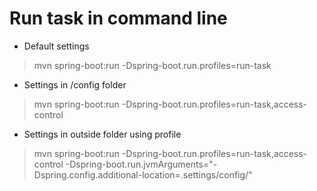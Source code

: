 # Run task in command line
- Default settings
> mvn spring-boot:run -Dspring-boot.run.profiles=run-task
- Settings in <liquibase-tools>/config folder
> mvn spring-boot:run -Dspring-boot.run.profiles=run-task,access-control
- Settings in outside folder using profile
> mvn spring-boot:run -Dspring-boot.run.profiles=run-task,access-control -Dspring-boot.run.jvmArguments="-Dspring.config.additional-location=.settings/config/"
